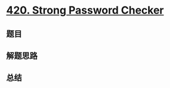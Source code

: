 # [420. Strong Password Checker](https://leetcode.com/problems/strong-password-checker/)

## 题目


## 解题思路


## 总结


